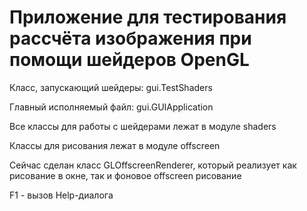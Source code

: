 # Приложение для тестирования рассчёта изображения при помощи шейдеров OpenGL

Класс, запускающий шейдеры: gui.TestShaders

Главный исполняемый файл: gui.GUIApplication

Все классы для работы с шейдерами лежат в модуле shaders

Классы для рисования лежат в модуле offscreen

Сейчас сделан класс GLOffscreenRenderer, который реализует как рисование 
в окне, так и фоновое offscreen рисование

F1 - вызов Help-диалога